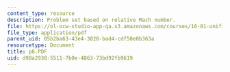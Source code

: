 ```yaml
---
content_type: resource
description: Problem set based on relative Mach number.
file: https://ol-ocw-studio-app-qa.s3.amazonaws.com/courses/16-01-unified-engineering-i-ii-iii-iv-fall-2005-spring-2006/d98a293855117b0e486373bd92fb9619_p8.PDF
file_type: application/pdf
parent_uid: 05b2ba63-43e4-3028-bad4-cdf50e0b363a
resourcetype: Document
title: p8.PDF
uid: d98a2938-5511-7b0e-4863-73bd92fb9619
---
```

